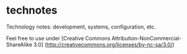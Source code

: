 technotes
=========

Technology notes: development, systems, configuration, etc. 

Feel free to use under [Creative Commons Attribution-NonCommercial-ShareAlike 3.0] (http://creativecommons.org/licenses/by-nc-sa/3.0/) 
